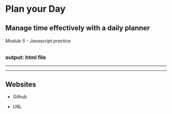 # Plan your Day  

## Manage time effectively with a daily planner

###### Module 5 - Javascript practice

### output: html file

---------------------------------------------------------------------



---------------------------------------------------------------------

## Websites 

- Github


- URL




